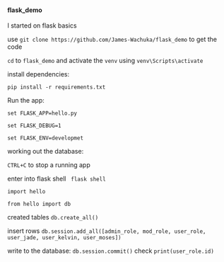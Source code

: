 
#### flask_demo
I started on flask basics

use `git clone https://github.com/James-Wachuka/flask_demo` to get the code

`cd` to `flask_demo` and activate the `venv` using `venv\Scripts\activate`

install dependencies:

`pip install -r requirements.txt`

Run the app:

`set FLASK_APP=hello.py`

`set FLASK_DEBUG=1`

`set FLASK_ENV=developmet`


working out the database:

`CTRL+C` to stop a running app

 enter into flask shell ` flask shell`
 
 `import hello`
 
 `from hello import db`
 
 created tables `db.create_all()`

insert rows `db.session.add_all([admin_role, mod_role, user_role, user_jade, user_kelvin, user_moses])`

write to the database: `db.session.commit()` check `print(user_role.id)`
